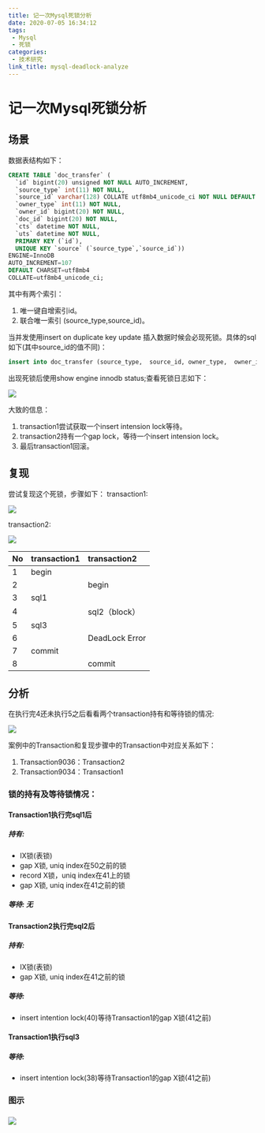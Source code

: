 ```yaml
---
title: 记一次Mysql死锁分析
date: 2020-07-05 16:34:12
tags:
 - Mysql
 - 死锁
categories:
 - 技术研究
link_title: mysql-deadlock-analyze 
---
```

# 记一次Mysql死锁分析

## 场景

数据表结构如下：

```sql
CREATE TABLE `doc_transfer` (
  `id` bigint(20) unsigned NOT NULL AUTO_INCREMENT,
  `source_type` int(11) NOT NULL,
  `source_id` varchar(128) COLLATE utf8mb4_unicode_ci NOT NULL DEFAULT '',
  `owner_type` int(11) NOT NULL,
  `owner_id` bigint(20) NOT NULL,
  `doc_id` bigint(20) NOT NULL,
  `cts` datetime NOT NULL,
  `uts` datetime NOT NULL,
  PRIMARY KEY (`id`), 
  UNIQUE KEY `source` (`source_type`,`source_id`)) 
ENGINE=InnoDB 
AUTO_INCREMENT=107
DEFAULT CHARSET=utf8mb4 
COLLATE=utf8mb4_unicode_ci;
```
<!-- more -->
其中有两个索引：

1. 唯一键自增索引id。
2. 联合唯一索引 (source_type,source_id)。

当并发使用insert on duplicate key update 插入数据时候会必现死锁。具体的sql如下(其中source_id的值不同)：

```sql
insert into doc_transfer (source_type,  source_id, owner_type,  owner_id, doc_id, cts,  uts) values (0,  '38', 1,  1, 111, '2018-04-16 11:54:24.652',  '2018-04-16 11:54:24.652') ON DUPLICATE KEY UPDATE owner_type=1,owner_id=1, doc_id=111,uts='2018-04-16 11:54:24.652';
```

出现死锁后使用show engine innodb status;查看死锁日志如下：

![](https://stonerivers.oss-cn-beijing.aliyuncs.com/32TJN7YSQFPRBWWC3YFI.png)

大致的信息：

1. transaction1尝试获取一个insert intension lock等待。
2. transaction2持有一个gap lock，等待一个insert intension lock。
3. 最后transaction1回滚。

## 复现

尝试复现这个死锁，步骤如下：
transaction1: 

![](https://stonerivers.oss-cn-beijing.aliyuncs.com/WW72NHFAERJRWUPKG0OL.png)

transaction2: 

![](https://stonerivers.oss-cn-beijing.aliyuncs.com/WXTIYJOW8VQRSG2B9I8N.jpg)

| No   | transaction1 | transaction2   |
| :--- | :----------- | :------------- |
| 1    | begin        |                |
| 2    |              | begin          |
| 3    | sql1         |                |
| 4    |              | sql2（block）  |
| 5    | sql3         |                |
| 6    |              | DeadLock Error |
| 7    | commit       |                |
| 8    |              | commit         |

 ## 分析

在执行完4还未执行5之后看看两个transaction持有和等待锁的情况: 

![](https://stonerivers.oss-cn-beijing.aliyuncs.com/15VM2G5M3T49PYAIQU7A.png)

案例中的Transaction和复现步骤中的Transaction中对应关系如下：

1. Transaction9036：Transaction2
2. Transaction9034：Transaction1

### 锁的持有及等待锁情况：

#### **Transaction1**执行完sql1后

##### 持有:

- IX锁(表锁)
- gap X锁, uniq index在50之前的锁
- record X锁，uniq index在41上的锁
- gap X锁, uniq index在41之前的锁

##### 等待: 无

#### **Transaction2**执行完sql2后 

##### 持有:

- IX锁(表锁)
- gap X锁, uniq index在41之前的锁

##### 等待:

- insert intention lock(40)等待Transaction1的gap X锁(41之前)

#### **Transaction1**执行sql3 

##### 等待:

- insert intention lock(38)等待Transaction1的gap X锁(41之前)

### 图示

### ![](https://stonerivers.oss-cn-beijing.aliyuncs.com/XGVQF35M3C55JPBC2QAN.png)